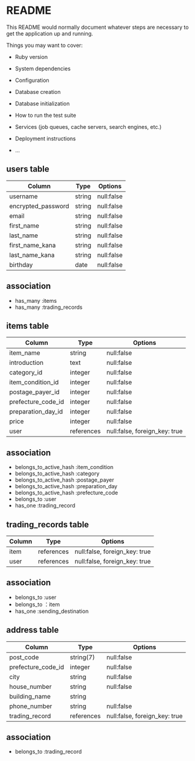 # README

This README would normally document whatever steps are necessary to get the
application up and running.

Things you may want to cover:

* Ruby version

* System dependencies

* Configuration

* Database creation

* Database initialization

* How to run the test suite

* Services (job queues, cache servers, search engines, etc.)

* Deployment instructions

* ...




## users table
| Column             | Type    | Options    |
| ------------------ | ------- | ---------- |
| username           | string  | null:false |
| encrypted_password | string  | null:false |
| email              | string  | null:false |
| first_name         | string  | null:false |
| last_name          | string  | null:false |
| first_name_kana    | string  | null:false |
| last_name_kana     | string  | null:false |
| birthday           | date    | null:false |

## association
- has_many :items
- has_many :trading_records



## items table
| Column             | Type       | Options                       |
| ------------------ | ---------- | ----------------------------- |
| item_name          | string     | null:false                    |
| introduction       | text       | null:false                    |
| category_id        | integer    | null:false                    |
| item_condition_id  | integer    | null:false                    |
| postage_payer_id   | integer    | null:false                    |
| prefecture_code_id | integer    | null:false                    |
| preparation_day_id | integer    | null:false                    |
| price              | integer    | null:false                    |
| user               | references | null:false, foreign_key: true |

## association
- belongs_to_active_hash :item_condition
- belongs_to_active_hash :category
- belongs_to_active_hash :postage_payer
- belongs_to_active_hash :preparation_day
- belongs_to_active_hash :prefecture_code
- belongs_to :user
- has_one :trading_record


## trading_records table
| Column | Type       | Options                       |
| ------ | ---------- | ----------------------------- |
| item   | references | null:false, foreign_key: true |
| user   | references | null:false, foreign_key: true |

 ## association
- belongs_to :user
- belongs_to ：item
- has_one :sending_destination



## address table
| Column             | Type        | Options                       |
| ------------------ | ----------- | ----------------------------- |
| post_code          | string(7)   | null:false                    |
| prefecture_code_id | integer     | null:false                    |
| city               | string      | null:false                    |
| house_number       | string      | null:false                    |
| building_name      | string      |                               |
| phone_number       | string      | null:false                    |
| trading_record     | references  | null:false, foreign_key: true |
 
 ## association
- belongs_to :trading_record


